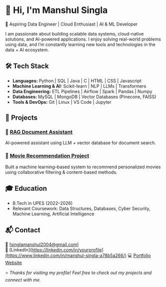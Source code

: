 # 👋 Hi, I'm Manshul Singla  

🚀 Aspiring Data Engineer | Cloud Enthusiast | AI & ML Developer  

I am passionate about building scalable data systems, cloud-native solutions, and AI-powered applications. I enjoy solving real-world problems using data, and I’m constantly learning new tools and technologies in the data + AI ecosystem.  

## 🛠️ Tech Stack  

- **Languages:** Python | SQL | Java | C | HTML | CSS | Javascript 
- **Machine Learning & AI:** Scikit-learn | NLP | LLMs | Transformers  
- **Data Engineering:** ETL Pipelines | Airflow | Spark | Pandas | Numpy  
- **Databases:** MySQL | MongoDB | Vector Databases (Pinecone, FAISS)  
- **Tools & DevOps:** Git | Linux | VS Code | Jupyter  

## 📂 Projects  
### 🔹 [RAG Document Assistant](https://github.com/manshul144/rag_doc_assistant)  
AI-powered assistant using LLM + vector database for document search.  

### 🔹 [Movie Recommendation Project](https://github.com/manshul144/Movie_Recommendation_System)  
Built a machine learning–based system to recommend personalized movies using collaborative filtering & content-based methods.  

## 🎓 Education  
- B.Tech in UPES (2022–2026)
- Relevant Coursework: Data Structures, Databases, Cyber Security, Machine Learning, Artificial Intelligence

## 📬 Contact  
📧 [singlamanshul2004@gmail.com]  
🔗 [LinkedIn](https://linkedin.com/in/yourprofile](https://www.linkedin.com/in/manshul-singla-a78b5a266/)
💻 [Portfolio Website](https://github.com/manshul144/manshul144)


⭐️ *Thanks for visiting my profile! Feel free to check out my projects and connect with me.*
